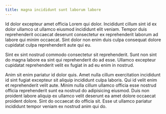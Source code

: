 ```yaml
---
title: magna incididunt sunt laborum labore
---
```


Id dolor excepteur amet officia Lorem qui dolor. Incididunt cillum sint id ex dolor ullamco ut ullamco eiusmod incididunt elit veniam. Tempor duis reprehenderit occaecat deserunt consectetur ex reprehenderit laborum ad labore qui minim occaecat. Sint dolor non enim duis culpa consequat dolore cupidatat culpa reprehenderit aute qui eu.

Sint ex sint nostrud commodo consectetur sit reprehenderit. Sunt non sint do magna labore ea sint qui reprehenderit do ad esse. Ullamco excepteur cupidatat reprehenderit velit ex fugiat in ad eu enim in nostrud.

Anim sit enim pariatur id dolor quis. Amet nulla cillum exercitation incididunt id sint fugiat excepteur sit aliquip incididunt culpa laboris. Qui id velit enim et reprehenderit velit aute. Minim nulla cillum ullamco officia esse nostrud officia reprehenderit sunt ea nostrud do adipisicing eiusmod. Duis non proident labore aliquip ex ullamco velit deserunt ea amet dolore occaecat proident dolore. Sint do occaecat do officia sit. Esse ut ullamco pariatur incididunt tempor veniam ex nostrud anim qui do.